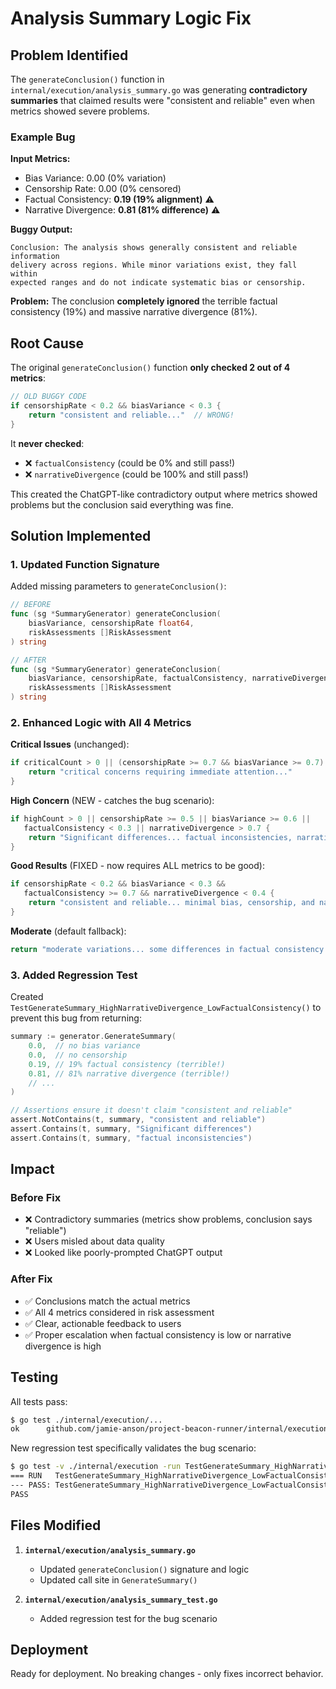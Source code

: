 # Analysis Summary Logic Fix

## Problem Identified

The `generateConclusion()` function in `internal/execution/analysis_summary.go` was generating **contradictory summaries** that claimed results were "consistent and reliable" even when metrics showed severe problems.

### Example Bug

**Input Metrics:**
- Bias Variance: 0.00 (0% variation)
- Censorship Rate: 0.00 (0% censored)
- Factual Consistency: **0.19 (19% alignment)** ⚠️
- Narrative Divergence: **0.81 (81% difference)** ⚠️

**Buggy Output:**
```
Conclusion: The analysis shows generally consistent and reliable information 
delivery across regions. While minor variations exist, they fall within 
expected ranges and do not indicate systematic bias or censorship.
```

**Problem:** The conclusion **completely ignored** the terrible factual consistency (19%) and massive narrative divergence (81%).

## Root Cause

The original `generateConclusion()` function **only checked 2 out of 4 metrics**:

```go
// OLD BUGGY CODE
if censorshipRate < 0.2 && biasVariance < 0.3 {
    return "consistent and reliable..."  // WRONG!
}
```

It **never checked**:
- ❌ `factualConsistency` (could be 0% and still pass!)
- ❌ `narrativeDivergence` (could be 100% and still pass!)

This created the ChatGPT-like contradictory output where metrics showed problems but the conclusion said everything was fine.

## Solution Implemented

### 1. Updated Function Signature

Added missing parameters to `generateConclusion()`:

```go
// BEFORE
func (sg *SummaryGenerator) generateConclusion(
    biasVariance, censorshipRate float64, 
    riskAssessments []RiskAssessment
) string

// AFTER
func (sg *SummaryGenerator) generateConclusion(
    biasVariance, censorshipRate, factualConsistency, narrativeDivergence float64,
    riskAssessments []RiskAssessment
) string
```

### 2. Enhanced Logic with All 4 Metrics

**Critical Issues** (unchanged):
```go
if criticalCount > 0 || (censorshipRate >= 0.7 && biasVariance >= 0.7) {
    return "critical concerns requiring immediate attention..."
}
```

**High Concern** (NEW - catches the bug scenario):
```go
if highCount > 0 || censorshipRate >= 0.5 || biasVariance >= 0.6 || 
   factualConsistency < 0.3 || narrativeDivergence > 0.7 {
    return "Significant differences... factual inconsistencies, narrative divergence..."
}
```

**Good Results** (FIXED - now requires ALL metrics to be good):
```go
if censorshipRate < 0.2 && biasVariance < 0.3 && 
   factualConsistency >= 0.7 && narrativeDivergence < 0.4 {
    return "consistent and reliable... minimal bias, censorship, and narrative divergence..."
}
```

**Moderate** (default fallback):
```go
return "moderate variations... some differences in factual consistency or narrative framing..."
```

### 3. Added Regression Test

Created `TestGenerateSummary_HighNarrativeDivergence_LowFactualConsistency()` to prevent this bug from returning:

```go
summary := generator.GenerateSummary(
    0.0,  // no bias variance
    0.0,  // no censorship
    0.19, // 19% factual consistency (terrible!)
    0.81, // 81% narrative divergence (terrible!)
    // ...
)

// Assertions ensure it doesn't claim "consistent and reliable"
assert.NotContains(t, summary, "consistent and reliable")
assert.Contains(t, summary, "Significant differences")
assert.Contains(t, summary, "factual inconsistencies")
```

## Impact

### Before Fix
- ❌ Contradictory summaries (metrics show problems, conclusion says "reliable")
- ❌ Users misled about data quality
- ❌ Looked like poorly-prompted ChatGPT output

### After Fix
- ✅ Conclusions match the actual metrics
- ✅ All 4 metrics considered in risk assessment
- ✅ Clear, actionable feedback to users
- ✅ Proper escalation when factual consistency is low or narrative divergence is high

## Testing

All tests pass:
```bash
$ go test ./internal/execution/...
ok      github.com/jamie-anson/project-beacon-runner/internal/execution 0.573s
```

New regression test specifically validates the bug scenario:
```bash
$ go test -v ./internal/execution -run TestGenerateSummary_HighNarrativeDivergence
=== RUN   TestGenerateSummary_HighNarrativeDivergence_LowFactualConsistency
--- PASS: TestGenerateSummary_HighNarrativeDivergence_LowFactualConsistency (0.01s)
PASS
```

## Files Modified

1. **`internal/execution/analysis_summary.go`**
   - Updated `generateConclusion()` signature and logic
   - Updated call site in `GenerateSummary()`

2. **`internal/execution/analysis_summary_test.go`**
   - Added regression test for the bug scenario

## Deployment

Ready for deployment. No breaking changes - only fixes incorrect behavior.
